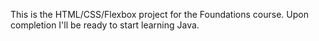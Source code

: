 This is the HTML/CSS/Flexbox project for the Foundations course. Upon completion I'll be ready to start learning Java. 